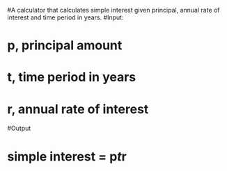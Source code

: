 #A calculator that calculates simple interest given principal, annual rate of interest and time period in years.
#Input:
#   p, principal amount
 #  t, time period in years
#   r, annual rate of interest
#Output
  # simple interest = p*t*r
